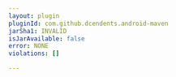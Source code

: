 ```yaml
---
layout: plugin
pluginId: com.github.dcendents.android-maven
jarSha1: INVALID
isJarAvailable: false
error: NONE
violations: []

---
```

